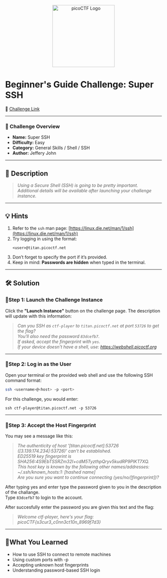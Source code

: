 <p align="center">
  <img src="https://play.picoctf.org/api/media/picoCTF_p_logo_4c_3_NoYG1qU_3zBp50s.png" alt="picoCTF Logo" width="200"/>
</p>

# Beginner's Guide Challenge: Super SSH 

🔗 [Challenge Link](https://play.picoctf.org/playlists/18?m=146)

---

### 📌 Challenge Overview

- **Name:** Super SSH  
- **Difficulty:** Easy  
- **Category:** General Skills / Shell / SSH   
- **Author:** Jeffery John

---

## 📝 Description
> *Using a Secure Shell (SSH) is going to be pretty important.  
Additional details will be available after launching your challenge instance.*

---

## 💡 Hints

1. Refer to the `ssh` man page: [https://linux.die.net/man/1/ssh](https://linux.die.net/man/1/ssh)
2. Try logging in using the format:
    ```
    <user>@titan.picoctf.net
    ```
3. Don’t forget to specify the port if it’s provided.
4. Keep in mind: **Passwords are hidden** when typed in the terminal.

---

## 🛠️ Solution

### 🔹Step 1: Launch the Challenge Instance
Click the **"Launch Instance"** button on the challenge page. The description will update with this information:

> *Can you SSH as `ctf-player` to `titan.picoctf.net` at port `53726` to get the flag?  
You'll also need the password `83dcefb7`.  
If asked, accept the fingerprint with `yes`.  
If your device doesn't have a shell, use: https://webshell.picoctf.org*

---

### 🔹Step 2: Log in as the User

Open your terminal or the provided web shell and use the following SSH command format:

```bash
ssh <username>@<host> -p <port>
```
For this challenge, you would enter:
```
ssh ctf-player@titan.picoctf.net -p 53726
```

---

### 🔹Step 3: Accept the Host Fingerprint
You may see a message like this:

> *The authenticity of host '[titan.picoctf.net]:53726 ([3.139.174.234]:53726)' can't be established. <br>
ED25519 key fingerprint is SHA256:4S9EbTSSRZm32I+cdM5TyzthpQryv5kudRP9PIKT7XQ. <br>
This host key is known by the following other names/addresses: <br>
    ~/.ssh/known_hosts:1: [hashed name] <br>
Are you sure you want to continue connecting (yes/no/[fingerprint])?*


After typing yes and enter type the password given to you in the description of the challange. <br>
Type ```83dcefb7``` to login to the account.

After succesfully enter the password you are given this text and the flag: <br>
> *Welcome ctf-player, here's your flag: picoCTF{s3cur3_c0nn3ct10n_8969f7d3}*

---

## 🧠What You Learned
* How to use SSH to connect to remote machines
* Using custom ports with -p
* Accepting unknown host fingerprints
* Understanding password-based SSH login

